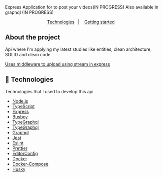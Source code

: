   Express Application for to post your videos(IN PROGRESS)
  Also available in graphql (IN PROGRESS)
</h3>

<p align="center">
  <a href="#-technologies">Technologies</a>&nbsp;&nbsp;&nbsp;|&nbsp;&nbsp;&nbsp;
  <a href="#-getting-started">Getting started</a>&nbsp;&nbsp;&nbsp;
</p>

## About the project

Api where I'm applying my latest studies like entities, clean architecture, SOLID and clean code

[Uses middleware to upload using stream in express](https://github.com/clebim/codeFlix/blob/main/src/main/middlewares/express-upload-stream.ts)
## 🚀 Technologies

Technologies that I used to develop this api

  - [Node.js](https://nodejs.org/en/)
  - [TypeScript](https://www.typescriptlang.org/)
  - [Express](https://expressjs.com/pt-br/)
  - [Busboy](https://www.npmjs.com/package/busboy)
  - [TypeGraphql](https://typegraphql.com/)
  - [TypeGraphql](https://typegraphql.com/)
  - [Graphql](https://graphql.org/)
  - [Jest](https://jestjs.io/)
  - [Eslint](https://eslint.org/)
  - [Prettier](https://prettier.io/)
  - [EditorConfig](https://editorconfig.org/)
  - [Docker](https://www.docker.com)
  - [Docker-Compose](https://docs.docker.com/compose/)
  - [Husky](https://typicode.github.io/husky/#/)

